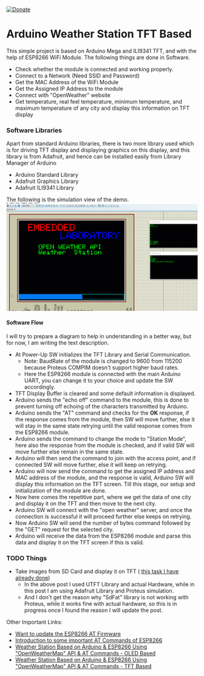[![Donate](https://img.shields.io/badge/Donate-PayPal-green.svg)](https://www.paypal.me/embeddedlab)

# Arduino Weather Station TFT Based
This simple project is based on Arduino Mega and ILI9341 TFT, and with the help of ESP8266 WiFi Module. The following things are done in Software.
* Check whether the module is connected and working properly.
* Connect to a Network (Need SSID and Password)
* Get the MAC Address of the WiFi Module
* Get the Assigned IP Address to the module
* Connect with "OpenWeather" website
* Get temperature, real feel temperature, minimum temperature, and maximum temperature of any city and display this information on TFT display

### Software Libraries
Apart from standard Arduino libraries, there is two more library used which is for driving TFT display and displaying graphics on this display, and this library is from Adafruit, and hence can be installed easily from Library Manager of Arduino
* Arduino Standard Library
* Adafruit Graphics Library
* Adafruit ILI9341 Library

The following is the simulation view of the demo.
![alt text](SIM/WeatherStation.gif "Working Simulation")

#### Software Flow
I will try to prepare a diagram to help in understanding in a better way, but for now, I am writing the text description.
- At Power-Up SW initializes the TFT Library and Serial Communication.
  - Note: BaudRate of the module is changed to 9600 from 115200 because Proteus COMPIM doesn't support higher baud rates.
  - Here the ESP8266 module is connected with the main Arduino UART, you can change it to your choice and update the SW accordingly.
- TFT Display Buffer is cleared and some default information is displayed.
- Arduino sends the "echo off" command to the module, this is done to prevent turning off echoing of the characters transmitted by Arduino.
- Arduino sends the "AT" command and checks for the **OK** response, if the response comes from the module, then SW will move further, else it will stay in the same state retrying until the valid response comes from the ESP8266 module.
- Arduino sends the command to change the mode to "Station Mode", here also the response from the module is checked, and if valid SW will move further else remain in the same state.
- Arduino will then send the command to join with the access point, and if connected SW will move further, else it will keep on retrying.
- Arduino will now send the command to get the assigned IP address and MAC address of the module, and the response is valid, Arduino SW will display this information on the TFT screen. Till this stage, our setup and initialization of the module are done.
- Now here comes the repetitive part, where we get the data of one city and display it on the TFT and then move to the next city.
- Arduino SW will connect with the "open weather" server, and once the connection is successful it will proceed further else keeps on retrying.
- Now Arduino SW will send the number of bytes command followed by the "GET" request for the selected city.
- Arduino will receive the data from the ESP8266 module and parse this data and display it on the TFT screen if this is valid.

### TODO Things
* Take images from SD Card and display it on TFT ( [this task I have already done](http://embeddedlaboratory.blogspot.com/2018/04/displaying-images-on-32-inch-tft-using.html))
  * In the above post I used UTFT Library and actual Hardware, while in this post I am using Adafruit Library and Proteus simulation.
  * And I don't get the reason why "SdFat" library is not working with Proteus, while it works fine with actual hardware, so this is in progress once I found the reason I will update the post.

Other Important Links:
* [Want to update the ESP8266 AT Firmware](https://www.youtube.com/watch?v=wXXXgaePZX8)
* [Introduction to some important AT Commands of ESP8266](https://www.youtube.com/watch?v=hP4YxjG9t3g)
* [Weather Station Based on Arduino & ESP8266 Using "OpenWeatherMap" API & AT Commands - OLED Based](https://www.youtube.com/watch?v=gWQxuI-oCUU)
* [Weather Station Based on Arduino & ESP8266 Using "OpenWeatherMap" API & AT Commands - TFT Based](https://www.youtube.com/watch?v=2BqeEwCSjyM)
